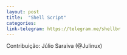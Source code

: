 ```yaml
---
layout: post
title:  "Shell Script"
categories: 
link-telegram: https://telegram.me/shellbr
---
```

Contribuição: Júlio Saraiva (@Julinux)

